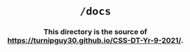 <h1 align="center"><code>/docs</code></h1>
<h3 align="center">This directory is the source of <a href="https://turnipguy30.github.io/CSS-DT-Yr-9-2021/">https://turnipguy30.github.io/CSS-DT-Yr-9-2021/</a>.</h3>
